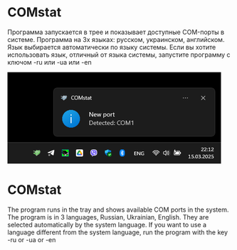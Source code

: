 # COMstat
Программа запускается в трее и показывает доступные COM-порты в системе.
Программа на 3х языках: русском, украинском, английском.
Язык выбирается автоматически по языку системы.
Если вы хотите использовать язык, отличный от языка системы, запустите программу с ключом -ru или -ua или -en

![Иллюстрация к проекту](https://github.com/alex-kiev/COMstat/raw/master/1.png)

# COMstat
The program runs in the tray and shows available COM ports in the system.
The program is in 3 languages, Russian, Ukrainian, English.
They are selected automatically by the system language.
If you want to use a language different from the system language, run the program with the key -ru or -ua or -en
